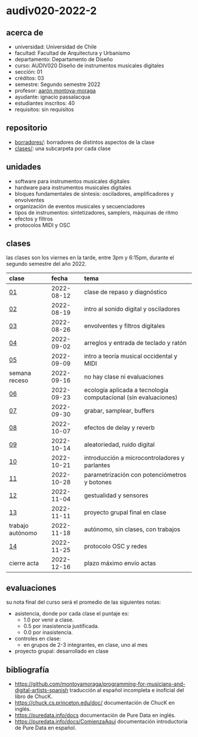 # audiv020-2022-2

## acerca de

- universidad: Universidad de Chile
- facultad: Facultad de Arquitectura y Urbanismo
- departamento: Departamento de Diseño
- curso: AUDIV020 Diseño de instrumentos musicales digitales
- sección: 01
- créditos: 03
- semestre: Segundo semestre 2022
- profesor: [aarón montoya-moraga](https://montoyamoraga.io)
- ayudante: ignacio passalacqua
- estudiantes inscritos: 40
- requisitos: sin requisitos

## repositorio

- [borradores/](./borradores/): borradores de distintos aspectos de la clase
- [clases/](./clases/): una subcarpeta por cada clase

## unidades

- software para instrumentos musicales digitales
- hardware para instrumentos musicales digitales
- bloques fundamentales de síntesis: osciladores, amplificadores y envolventes
- organización de eventos musicales y secuenciadores
- tipos de instrumentos: sintetizadores, samplers, máquinas de ritmo
- efectos y filtros
- protocolos MIDI y OSC

## clases

las clases son los viernes en la tarde, entre 3pm y 6:15pm, durante el segundo semestre del año 2022.

| clase                  | fecha      | tema                                                            |
| :--------------------- | :--------- | :-------------------------------------------------------------- |
| [01](clases/clase-01/) | 2022-08-12 | clase de repaso y diagnóstico                                   |
| [02](clases/clase-02/) | 2022-08-19 | intro al sonido digital y osciladores                           |
| [03](clases/clase-03/) | 2022-08-26 | envolventes y filtros digitales                                 |
| [04](clases/clase-04/) | 2022-09-02 | arreglos y entrada de teclado y ratón                           |
| [05](clases/clase-05/) | 2022-09-09 | intro a teoría musical occidental y MIDI                        |
| semana receso          | 2022-09-16 | no hay clase ni evaluaciones                                    |
| [06](clases/clase-06/) | 2022-09-23 | ecología aplicada a tecnología computacional (sin evaluaciones) |
| [07](clases/clase-07/) | 2022-09-30 | grabar, samplear, buffers                                       |
| [08](clases/clase-08/) | 2022-10-07 | efectos de delay y reverb                                       |
| [09](clases/clase-09/) | 2022-10-14 | aleatoriedad, ruido digital                                     |
| [10](clases/clase-10/) | 2022-10-21 | introducción a microcontroladores y parlantes                   |
| [11](clases/clase-11/) | 2022-10-28 | parametrización con potenciómetros y botones                    |
| [12](clases/clase-12/) | 2022-11-04 | gestualidad y sensores                                          |
| [13](clases/clase-13/) | 2022-11-11 | proyecto grupal final en clase                                  |
| trabajo autónomo       | 2022-11-18 | autónomo, sin clases, con trabajos                              |
| [14](clases/clase-14/) | 2022-11-25 | protocolo OSC y redes                                           |
| cierre acta            | 2022-12-16 | plazo máximo envío actas                                        |

## evaluaciones

su nota final del curso será el promedio de las siguientes notas:

- asistencia, donde por cada clase el puntaje es:
  - 1.0 por venir a clase.
  - 0.5 por inasistencia justificada.
  - 0.0 por inasistencia.
- controles en clase:
  - en grupos de 2-3 integrantes, en clase, uno al mes
- proyecto grupal: desarrollado en clase

## bibliografía

- https://github.com/montoyamoraga/programming-for-musicians-and-digital-artists-spanish traducción al español incompleta e inoficial del libro de ChucK.
- https://chuck.cs.princeton.edu/doc/ documentación de ChucK en inglés.
- https://puredata.info/docs documentación de Pure Data en inglés.
- https://puredata.info/docs/ComienzaAqui documentación introductoria de Pure Data en español.

